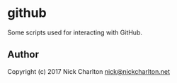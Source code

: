 # github

Some scripts used for interacting with GitHub.

## Author

Copyright (c) 2017 Nick Charlton <nick@nickcharlton.net>

